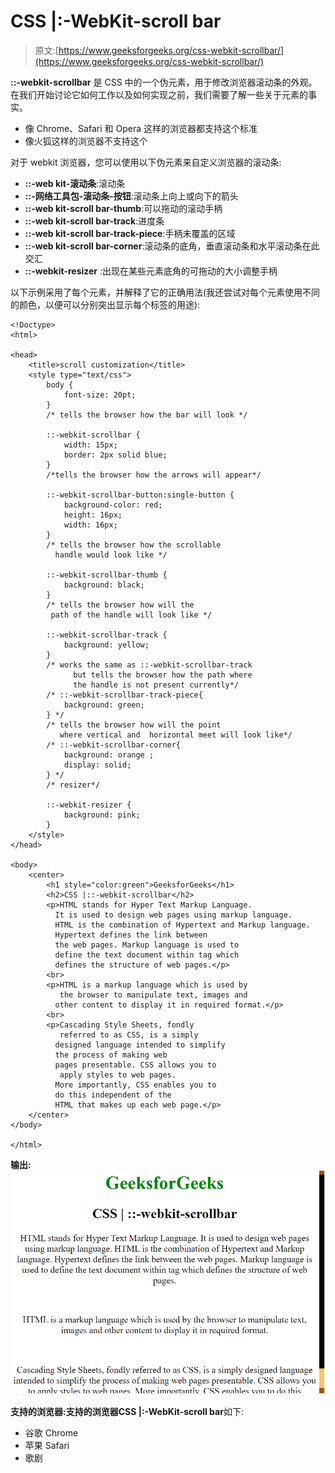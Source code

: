 # CSS |:-WebKit-scroll bar

> 原文:[https://www.geeksforgeeks.org/css-webkit-scrollbar/](https://www.geeksforgeeks.org/css-webkit-scrollbar/)

**::-webkit-scrollbar** 是 CSS 中的一个伪元素，用于修改浏览器滚动条的外观。
在我们开始讨论它如何工作以及如何实现之前，我们需要了解一些关于元素的事实。

*   像 Chrome、Safari 和 Opera 这样的浏览器都支持这个标准
*   像火狐这样的浏览器不支持这个

对于 webkit 浏览器，您可以使用以下伪元素来自定义浏览器的滚动条:

*   **::-web kit-滚动条**:滚动条
*   **::-网络工具包-滚动条-按钮**:滚动条上向上或向下的箭头
*   **::-web kit-scroll bar-thumb**:可以拖动的滚动手柄
*   **::-web kit-scroll bar-track**:进度条
*   **::-web kit-scroll bar-track-piece**:手柄未覆盖的区域
*   **::-web kit-scroll bar-corner**:滚动条的底角，垂直滚动条和水平滚动条在此交汇
*   **::-webkit-resizer** :出现在某些元素底角的可拖动的大小调整手柄

以下示例采用了每个元素，并解释了它的正确用法(我还尝试对每个元素使用不同的颜色，以便可以分别突出显示每个标签的用途):

```
<!Doctype>
<html>

<head>
    <title>scroll customization</title>
    <style type="text/css">
        body {
            font-size: 20pt;
        }
        /* tells the browser how the bar will look */

        ::-webkit-scrollbar {
            width: 15px;
            border: 2px solid blue;
        }
        /*tells the browser how the arrows will appear*/

        ::-webkit-scrollbar-button:single-button {
            background-color: red;
            height: 16px;
            width: 16px;
        }
        /* tells the browser how the scrollable 
          handle would look like */

        ::-webkit-scrollbar-thumb {
            background: black;
        }
        /* tells the browser how will the 
         path of the handle will look like */

        ::-webkit-scrollbar-track {
            background: yellow;
        }
        /* works the same as ::-webkit-scrollbar-track 
              but tells the browser how the path where 
              the handle is not present currently*/
        /* ::-webkit-scrollbar-track-piece{
            background: green;
        } */
        /* tells the browser how will the point 
           where vertical and  horizontal meet will look like*/
        /* ::-webkit-scrollbar-corner{
            background: orange ;
            display: solid;
        } */
        /* resizer*/

        ::-webkit-resizer {
            background: pink;
        }
    </style>
</head>

<body>
    <center>
        <h1 style="color:green">GeeksforGeeks</h1>
        <h2>CSS |::-webkit-scrollbar</h2>
        <p>HTML stands for Hyper Text Markup Language. 
          It is used to design web pages using markup language. 
          HTML is the combination of Hypertext and Markup language. 
          Hypertext defines the link between 
          the web pages. Markup language is used to 
          define the text document within tag which 
          defines the structure of web pages.</p>
        <br>
        <p>HTML is a markup language which is used by 
           the browser to manipulate text, images and 
          other content to display it in required format.</p>
        <br>
        <p>Cascading Style Sheets, fondly 
           referred to as CSS, is a simply
          designed language intended to simplify 
          the process of making web
          pages presentable. CSS allows you to 
           apply styles to web pages.
          More importantly, CSS enables you to 
          do this independent of the
          HTML that makes up each web page.</p>
    </center>
</body>

</html>
```

**输出:** ![](img/dfad52ebfc681bd6328c99cd5eb87d1d.png)

**支持的浏览器:**支持的浏览器**CSS |:-WebKit-scroll bar**如下:

*   谷歌 Chrome
*   苹果 Safari
*   歌剧